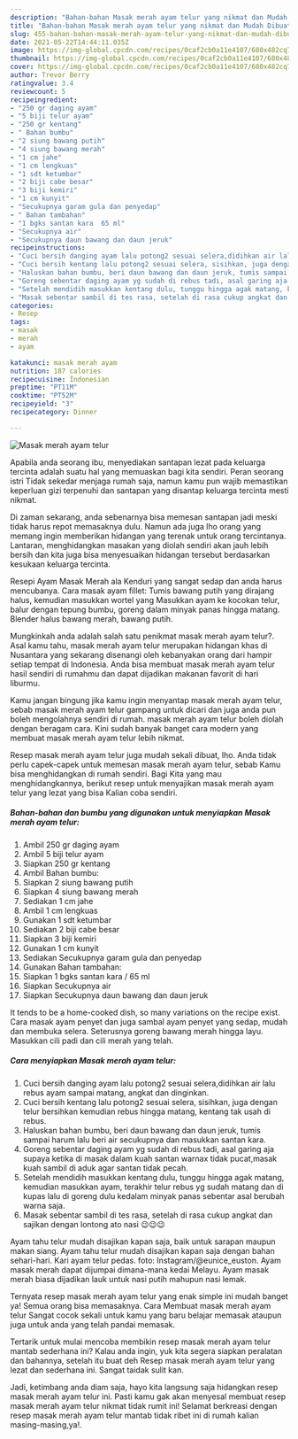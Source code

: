 ```yaml
---
description: "Bahan-bahan Masak merah ayam telur yang nikmat dan Mudah Dibuat"
title: "Bahan-bahan Masak merah ayam telur yang nikmat dan Mudah Dibuat"
slug: 455-bahan-bahan-masak-merah-ayam-telur-yang-nikmat-dan-mudah-dibuat
date: 2021-05-22T14:44:11.035Z
image: https://img-global.cpcdn.com/recipes/0caf2cb0a11e4107/680x482cq70/masak-merah-ayam-telur-foto-resep-utama.jpg
thumbnail: https://img-global.cpcdn.com/recipes/0caf2cb0a11e4107/680x482cq70/masak-merah-ayam-telur-foto-resep-utama.jpg
cover: https://img-global.cpcdn.com/recipes/0caf2cb0a11e4107/680x482cq70/masak-merah-ayam-telur-foto-resep-utama.jpg
author: Trevor Berry
ratingvalue: 3.4
reviewcount: 5
recipeingredient:
- "250 gr daging ayam"
- "5 biji telur ayam"
- "250 gr kentang"
- " Bahan bumbu"
- "2 siung bawang putih"
- "4 siung bawang merah"
- "1 cm jahe"
- "1 cm lengkuas"
- "1 sdt ketumbar"
- "2 biji cabe besar"
- "3 biji kemiri"
- "1 cm kunyit"
- "Secukupnya garam gula dan penyedap"
- " Bahan tambahan"
- "1 bgks santan kara  65 ml"
- "Secukupnya air"
- "Secukupnya daun bawang dan daun jeruk"
recipeinstructions:
- "Cuci bersih danging ayam lalu potong2 sesuai selera,didihkan air lalu rebus ayam sampai matang, angkat dan dinginkan."
- "Cuci bersih kentang lalu potong2 sesuai selera, sisihkan, juga dengan telur bersihkan kemudian rebus hingga matang, kentang tak usah di rebus."
- "Haluskan bahan bumbu, beri daun bawang dan daun jeruk, tumis sampai harum lalu beri air secukupnya dan masukkan santan kara."
- "Goreng sebentar daging ayam yg sudah di rebus tadi, asal garing aja supaya ketika di masak dalam kuah santan warnax tidak pucat,masak kuah sambil di aduk agar santan tidak pecah."
- "Setelah mendidih masukkan kentang dulu, tunggu hingga agak matang, kemudian masukkan ayam, terakhir telur rebus yg sudah matang dan di kupas lalu di goreng dulu kedalam minyak panas sebentar asal berubah warna saja."
- "Masak sebentar sambil di tes rasa, setelah di rasa cukup angkat dan sajikan dengan lontong ato nasi 😉😉😉"
categories:
- Resep
tags:
- masak
- merah
- ayam

katakunci: masak merah ayam 
nutrition: 187 calories
recipecuisine: Indonesian
preptime: "PT11M"
cooktime: "PT52M"
recipeyield: "3"
recipecategory: Dinner

---
```



![Masak merah ayam telur](https://img-global.cpcdn.com/recipes/0caf2cb0a11e4107/680x482cq70/masak-merah-ayam-telur-foto-resep-utama.jpg)

Apabila anda seorang ibu, menyediakan santapan lezat pada keluarga tercinta adalah suatu hal yang memuaskan bagi kita sendiri. Peran seorang istri Tidak sekedar menjaga rumah saja, namun kamu pun wajib memastikan keperluan gizi terpenuhi dan santapan yang disantap keluarga tercinta mesti nikmat.

Di zaman  sekarang, anda sebenarnya bisa memesan santapan jadi meski tidak harus repot memasaknya dulu. Namun ada juga lho orang yang memang ingin memberikan hidangan yang terenak untuk orang tercintanya. Lantaran, menghidangkan masakan yang diolah sendiri akan jauh lebih bersih dan kita juga bisa menyesuaikan hidangan tersebut berdasarkan kesukaan keluarga tercinta. 

Resepi Ayam Masak Merah ala Kenduri yang sangat sedap dan anda harus mencubanya. Cara masak ayam fillet: Tumis bawang putih yang dirajang halus, kemudian masukkan wortel yang Masukkan ayam ke kocokan telur, balur dengan tepung bumbu, goreng dalam minyak panas hingga matang. Blender halus bawang merah, bawang putih.

Mungkinkah anda adalah salah satu penikmat masak merah ayam telur?. Asal kamu tahu, masak merah ayam telur merupakan hidangan khas di Nusantara yang sekarang disenangi oleh kebanyakan orang dari hampir setiap tempat di Indonesia. Anda bisa membuat masak merah ayam telur hasil sendiri di rumahmu dan dapat dijadikan makanan favorit di hari liburmu.

Kamu jangan bingung jika kamu ingin menyantap masak merah ayam telur, sebab masak merah ayam telur gampang untuk dicari dan juga anda pun boleh mengolahnya sendiri di rumah. masak merah ayam telur boleh diolah dengan beragam cara. Kini sudah banyak banget cara modern yang membuat masak merah ayam telur lebih nikmat.

Resep masak merah ayam telur juga mudah sekali dibuat, lho. Anda tidak perlu capek-capek untuk memesan masak merah ayam telur, sebab Kamu bisa menghidangkan di rumah sendiri. Bagi Kita yang mau menghidangkannya, berikut resep untuk menyajikan masak merah ayam telur yang lezat yang bisa Kalian coba sendiri.

<!--inarticleads1-->

##### Bahan-bahan dan bumbu yang digunakan untuk menyiapkan Masak merah ayam telur:

1. Ambil 250 gr daging ayam
1. Ambil 5 biji telur ayam
1. Siapkan 250 gr kentang
1. Ambil  Bahan bumbu:
1. Siapkan 2 siung bawang putih
1. Siapkan 4 siung bawang merah
1. Sediakan 1 cm jahe
1. Ambil 1 cm lengkuas
1. Gunakan 1 sdt ketumbar
1. Sediakan 2 biji cabe besar
1. Siapkan 3 biji kemiri
1. Gunakan 1 cm kunyit
1. Sediakan Secukupnya garam gula dan penyedap
1. Gunakan  Bahan tambahan:
1. Siapkan 1 bgks santan kara / 65 ml
1. Siapkan Secukupnya air
1. Siapkan Secukupnya daun bawang dan daun jeruk


It tends to be a home-cooked dish, so many variations on the recipe exist. Cara masak ayam penyet dan juga sambal ayam penyet yang sedap, mudah dan membuka selera. Seterusnya goreng bawang merah hingga layu. Masukkan cili padi dan cili merah yang telah. 

<!--inarticleads2-->

##### Cara menyiapkan Masak merah ayam telur:

1. Cuci bersih danging ayam lalu potong2 sesuai selera,didihkan air lalu rebus ayam sampai matang, angkat dan dinginkan.
1. Cuci bersih kentang lalu potong2 sesuai selera, sisihkan, juga dengan telur bersihkan kemudian rebus hingga matang, kentang tak usah di rebus.
1. Haluskan bahan bumbu, beri daun bawang dan daun jeruk, tumis sampai harum lalu beri air secukupnya dan masukkan santan kara.
1. Goreng sebentar daging ayam yg sudah di rebus tadi, asal garing aja supaya ketika di masak dalam kuah santan warnax tidak pucat,masak kuah sambil di aduk agar santan tidak pecah.
1. Setelah mendidih masukkan kentang dulu, tunggu hingga agak matang, kemudian masukkan ayam, terakhir telur rebus yg sudah matang dan di kupas lalu di goreng dulu kedalam minyak panas sebentar asal berubah warna saja.
1. Masak sebentar sambil di tes rasa, setelah di rasa cukup angkat dan sajikan dengan lontong ato nasi 😉😉😉


Ayam tahu telur mudah disajikan kapan saja, baik untuk sarapan maupun makan siang. Ayam tahu telur mudah disajikan kapan saja dengan bahan sehari-hari. Kari ayam telur pedas. foto: Instagram/@eunice_euston. Ayam masak merah dapat dijumpai dimana-mana kedai Melayu. Ayam masak merah biasa dijadikan lauk untuk nasi putih mahupun nasi lemak. 

Ternyata resep masak merah ayam telur yang enak simple ini mudah banget ya! Semua orang bisa memasaknya. Cara Membuat masak merah ayam telur Sangat cocok sekali untuk kamu yang baru belajar memasak ataupun juga untuk anda yang telah pandai memasak.

Tertarik untuk mulai mencoba membikin resep masak merah ayam telur mantab sederhana ini? Kalau anda ingin, yuk kita segera siapkan peralatan dan bahannya, setelah itu buat deh Resep masak merah ayam telur yang lezat dan sederhana ini. Sangat taidak sulit kan. 

Jadi, ketimbang anda diam saja, hayo kita langsung saja hidangkan resep masak merah ayam telur ini. Pasti kamu gak akan menyesal membuat resep masak merah ayam telur nikmat tidak rumit ini! Selamat berkreasi dengan resep masak merah ayam telur mantab tidak ribet ini di rumah kalian masing-masing,ya!.

